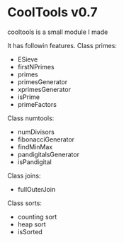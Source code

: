 CoolTools v0.7
=========

cooltools is a small module I made

It has followin features.
Class primes:
- ESieve
- firstNPrimes
- primes
- primesGenerator
- xprimesGenerator
- isPrime
- primeFactors

Class numtools:
- numDivisors
- fibonacciGenerator
- findMinMax
- pandigitalsGenerator
- isPandigital

Class joins:
- fullOuterJoin

Class sorts:
- counting sort
- heap sort
- isSorted